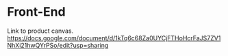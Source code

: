 # Front-End

Link to product canvas. https://docs.google.com/document/d/1kTq6c68Za0UYCjFTHoHcrFaJS7ZV1NhXi21hwQYrPSo/edit?usp=sharing
